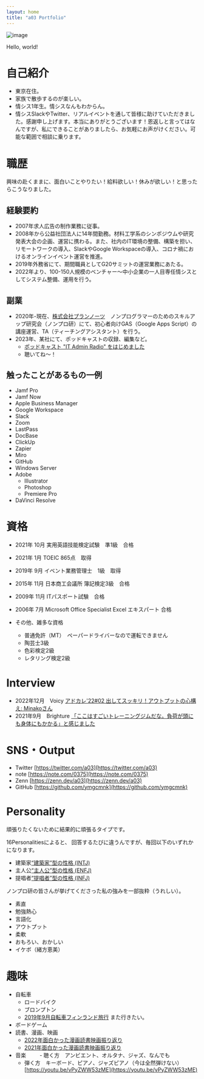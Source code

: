 ```yaml
---
layout: home
title: "a03 Portfolio"
---
```


![image](https://user-images.githubusercontent.com/20861176/232205747-72523a82-ed82-4cd2-910e-39bad051c750.png)


Hello, world!

# 自己紹介
- 東京在住。
- 家族で散歩するのが楽しい。
- 情シス1年生。情シスなんもわからん。
- 情シスSlackやTwitter、リアルイベントを通して皆様に助けていただきました。感謝申し上げます。本当にありがとうございます！恩返しと言ってはなんですが、私にできることがありましたら、お気軽にお声がけください。可能な範囲で相談に乗ります。


# 職歴
興味の赴くままに、面白いことやりたい！給料欲しい！休みが欲しい！と思ったらこうなりました。
## 経験要約
- 2007年求人広告の制作業務に従事。
- 2008年から公益社団法人に14年間勤務。材料工学系のシンポジウムや研究発表大会の企画、運営に携わる。また、社内のIT環境の整備、構築を担い、リモートワークの導入、SlackやGoogle Workspaceの導入、コロナ禍におけるオンラインイベント運営を推進。
- 2019年外務省にて、期間職員としてG20サミットの運営業務にあたる。
- 2022年より、100-150人規模のベンチャー〜中小企業の一人目専任情シスとしてシステム整備、運用を行う。

## 副業
- 2020年-現在、[株式会社プランノーツ](https://plannauts.co.jp/)　ノンプログラマーのためのスキルアップ研究会（ノンプロ研）にて、初心者向けGAS（Google Apps Script）の講座運営、TA（ティーチングアシスタント）を行う。
- 2023年、某社にて、ポッドキャストの収録、編集など。
  - [ポッドキャスト "IT Admin Radio" をはじめました](https://blog.zunda.co.jp/blog/it-admin-radio) 
  - 聴いてね〜！



## 触ったことがあるもの一例
- Jamf Pro
- Jamf Now
- Apple Business Manager
- Google Workspace
- Slack
- Zoom
- LastPass
- DocBase
- ClickUp
- Zapier
- Miro
- GitHub
- Windows Server
- Adobe
  - Illustrator
  - Photoshop
  - Premiere Pro
- DaVinci Resolve

# 資格
- 2021年	10月	実用英語技能検定試験　準1級　合格
- 2021年	1月	TOEIC 865点　取得
- 2019年	9月	イベント業務管理士　1級　取得
- 2015年	11月	日本商工会議所 簿記検定3級　合格
- 2009年	11月	ITパスポート試験　合格			
- 2006年	7月	Microsoft Office Specialist Excel エキスパート 合格

- その他、雑多な資格
  - 普通免許（MT）　ペーパードライバーなので運転できません
  - 陶芸士3級
  - 色彩検定2級
  - レタリング検定2級

# Interview
- 2022年12月　Voicy [アドカレ'22#02 出してスッキリ！アウトプットの心構え: Minakoさん](https://voicy.jp/channel/2986/427594)
- 2021年9月　Brighture [「ここはすごいトレーニングジムだな。負荷が頭にも身体にもかかる」と感じました](https://brighture.jp/voice/973)


# SNS・Output
- Twitter	[https://twitter.com/a03](https://twitter.com/a03)
- note 	[https://note.com/0375](https://note.com/0375)
- Zenn	[https://zenn.dev/a03](https://zenn.dev/a03)
- GitHub	[https://github.com/ymgcmnk](https://github.com/ymgcmnk)

# Personality 
頑張りたくないために結果的に頑張るタイプです。

16Personalitiesによると、
回答するたびに違うんですが、毎回以下のいずれかになります。

- 建築家[“建築家”型の性格 (INTJ)](https://www.16personalities.com/ja/intj型の性格)
- 主人公[“主人公”型の性格 (ENFJ)](https://www.16personalities.com/ja/enfj型の性格)
- 提唱者[“提唱者”型の性格 (INFJ)](https://www.16personalities.com/ja/infj型の性格)


ノンプロ研の皆さんが挙げてくださった私の強みを一部抜粋（うれしい）。
- 素直
- 勉強熱心
- 言語化
- アウトプット
- 柔軟
- おもろい、おかしい
- イケボ（緒方恵美）




# 趣味
- 自転車
  - ロードバイク
  - ブロンプトン
   - [2019年9月自転車フィンランド旅行](https://note.com/0375/m/m07007cc8eb9c)   また行きたい。
- ボードゲーム
- 読書、漫画、映画
  - [2022年面白かった漫画読書映画振り返り](https://note.com/0375/n/n8187269ef621?magazine_key=mc020e501422b) 
  - [2021年面白かった漫画読書映画振り返り](https://note.com/0375/n/nbd4ce6a70907)
- 音楽 
　　 - 聴く方　アンビエント、オルタナ、ジャズ、なんでも
  - 弾く方　キーボード、ピアノ、ジャズピアノ（今は全然弾けない） [https://youtu.be/vPyZWW53zME](https://youtu.be/vPyZWW53zME)

